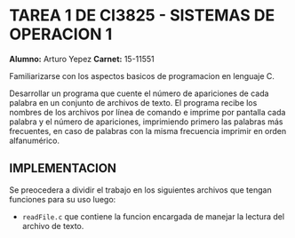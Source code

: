 # TAREA 1 DE CI3825 - SISTEMAS DE OPERACION 1

**Alumno:** Arturo Yepez
**Carnet:** 15-11551

Familiarizarse con los aspectos basicos de programacion en lenguaje C.

Desarrollar un programa que cuente el número de apariciones de cada palabra en un conjunto de archivos de texto. El programa recibe los nombres de los archivos por línea de comando e imprime por pantalla cada palabra y el número de apariciones, imprimiendo primero las palabras más frecuentes, en caso de palabras con la misma frecuencia imprimir en orden alfanumérico.

## IMPLEMENTACION

Se preocedera a dividir el trabajo en los siguientes archivos que tengan funciones para su uso luego:
* `readFile.c` que contiene la funcion encargada de manejar la lectura del archivo de texto.